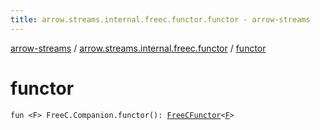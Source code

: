 ```yaml
---
title: arrow.streams.internal.freec.functor.functor - arrow-streams
---
```


[arrow-streams](../index.html) / [arrow.streams.internal.freec.functor](index.html) / [functor](./functor.html)

# functor

`fun <F> FreeC.Companion.functor(): `[`FreeCFunctor`](../arrow.streams.internal/-free-c-functor/index.html)`<`[`F`](functor.html#F)`>`